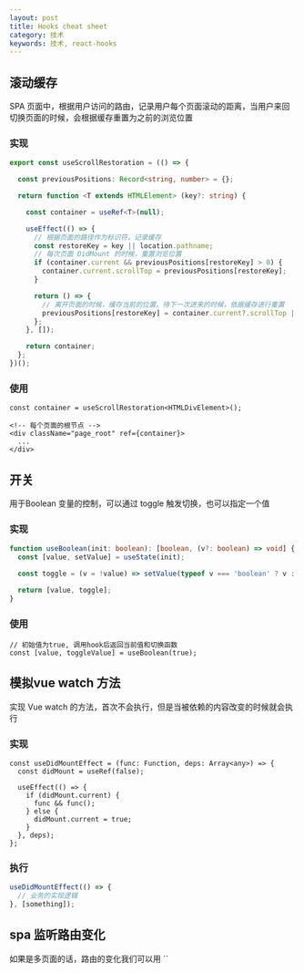 ```yaml
---
layout: post
title: Hooks cheat sheet
category: 技术
keywords: 技术, react-hooks
---
```


## 滚动缓存

SPA 页面中，根据用户访问的路由，记录用户每个页面滚动的距离，当用户来回切换页面的时候，会根据缓存重置为之前的浏览位置


### 实现

```ts
export const useScrollRestoration = (() => {

  const previousPositions: Record<string, number> = {};

  return function <T extends HTMLElement> (key?: string) {

    const container = useRef<T>(null);

    useEffect(() => {
      // 根据页面的路径作为标识符，记录缓存
      const restoreKey = key || location.pathname;
      // 每次页面 DidMount 的时候，重置浏览位置
      if (container.current && previousPositions[restoreKey] > 0) {
        container.current.scrollTop = previousPositions[restoreKey];
      }

      return () => {
        // 离开页面的时候，缓存当前的位置，待下一次进来的时候，依据缓存进行重置
        previousPositions[restoreKey] = container.current?.scrollTop || 0;
      };
    }, []);

    return container;
  };
})();
```

### 使用

```tsx
const container = useScrollRestoration<HTMLDivElement>();

<!-- 每个页面的根节点 -->
<div className="page_root" ref={container}>
  ...
</div>
```

## 开关

用于Boolean 变量的控制，可以通过 toggle 触发切换，也可以指定一个值

### 实现

```ts
function useBoolean(init: boolean): [boolean, (v?: boolean) => void] {
  const [value, setValue] = useState(init);

  const toggle = (v = !value) => setValue(typeof v === 'boolean' ? v : !value);

  return [value, toggle];
}
```

### 使用

```tsx
// 初始值为true, 调用hook后返回当前值和切换函数
const [value, toggleValue] = useBoolean(true);
```

## 模拟vue watch 方法

实现 Vue watch 的方法，首次不会执行，但是当被依赖的内容改变的时候就会执行

### 实现

```tsx
const useDidMountEffect = (func: Function, deps: Array<any>) => {
  const didMount = useRef(false);

  useEffect(() => {
    if (didMount.current) {
      func && func();
    } else {
      didMount.current = true;
    }
  }, deps);
};
```

### 执行

```ts
useDidMountEffect(() => {
  // 业务的实现逻辑
}, [something]);
```

## spa 监听路由变化

如果是多页面的话，路由的变化我们可以用 ``